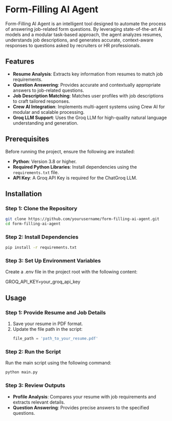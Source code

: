 # Form-Filling AI Agent

Form-Filling AI Agent is an intelligent tool designed to automate the process of answering job-related form questions. By leveraging state-of-the-art AI models and a modular task-based approach, the agent analyzes resumes, understands job descriptions, and generates accurate, context-aware responses to questions asked by recruiters or HR professionals.

## Features

- **Resume Analysis**: Extracts key information from resumes to match job requirements.
- **Question Answering**: Provides accurate and contextually appropriate answers to job-related questions.
- **Job Description Matching**: Matches user profiles with job descriptions to craft tailored responses.
- **Crew AI Integration**: Implements multi-agent systems using Crew AI for modular and scalable processing.
- **Groq LLM Support**: Uses the Groq LLM for high-quality natural language understanding and generation.

## Prerequisites

Before running the project, ensure the following are installed:
- **Python**: Version 3.8 or higher.
- **Required Python Libraries**: Install dependencies using the `requirements.txt` file.
- **API Key**: A Groq API Key is required for the ChatGroq LLM.

## Installation

### Step 1: Clone the Repository
```bash
git clone https://github.com/yourusername/form-filling-ai-agent.git  
cd form-filling-ai-agent  
```
### Step 2: Install Dependencies
```bash
pip install -r requirements.txt  
```
### Step 3: Set Up Environment Variables
Create a .env file in the project root with the following content:

GROQ_API_KEY=your_groq_api_key


## Usage

### Step 1: Provide Resume and Job Details
1. Save your resume in PDF format.  
2. Update the file path in the script:
   ```python
   file_path = 'path_to_your_resume.pdf'
   ```

### Step 2: Run the Script
Run the main script using the following command:  
```bash
python main.py
```

### Step 3: Review Outputs
- **Profile Analysis**: Compares your resume with job requirements and extracts relevant details.  
- **Question Answering**: Provides precise answers to the specified questions.  
